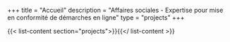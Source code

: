 +++
title = "Accueil"
description = "Affaires sociales - Expertise pour mise en conformité de démarches en ligne"
type = "projects"
+++

{{< list-content section="projects">}}{{</ list-content >}}
